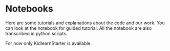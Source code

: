 # Notebooks

Here are some tutorials and explanations about the code and our work. You can look at the notebook for guided tutorial. All the notebook are also transcribed in python scripts.

For now only KidlearnStarter is available. 